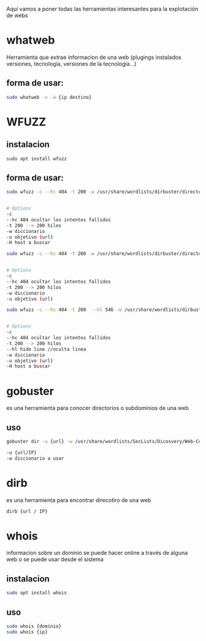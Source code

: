 Aquí vamos a poner todas las herramientas interesantes para la explotación de webs

# whatweb

Herramienta que extrae informacion de una web (plugings instalados versiones, tecnología, versiones de la tecnología...)

## forma de usar:


```sh fold:"comando whatweb para reconocimiento de webs"
sudo whatweb -v -a {ip destino}
```



# WFUZZ

## instalacion

```sh fold:"Instalacion de wfuzz"
sudo apt install wfuzz
```

## forma de usar:

```sh fold:"encontrar directorios ocultos en una web"
sudo wfuzz -c --hc 404 -t 200 -w /usr/share/wordlists/dirbuster/directory-list-low-ercase-2.3-medium.txt -u {direccionweb}/FUZZ


# Options
-c
--hc 404 ocultar los intentos fallidos
-t 200 --> 200 hilos
-w diccionario 
-u objetivo (url)
-H host a buscar
```


```sh fold:"encontrar subdominios en una web"
sudo wfuzz -c --hc 404 -t 200 -w /usr/share/wordlists/dirbuster/directory-list-low-ercase-2.3-medium.txt -u {dominioweb} -H "Host: FUZZ.{dominio}"


# Options
-c
--hc 404 ocultar los intentos fallidos
-t 200 --> 200 hilos
-w diccionario 
-u objetivo (url)

```


```sh fold:"encontrar subdominios en una web - ocultando la respuesta con 546 Lineas"
sudo wfuzz -c --hc 404 -t 200  --hl 546 -w /usr/share/wordlists/dirbuster/directory-list-low-ercase-2.3-medium.txt -u {dominioweb} -H "Host: FUZZ.{dominio}"


# Options
-c
--hc 404 ocultar los intentos fallidos
-t 200 --> 200 hilos
--hl hide line //oculta linea
-w diccionario 
-u objetivo (url)
-H host a buscar
```


# gobuster

es una herramienta para conocer directorios o subdominios de una web
## uso
```sh fold:"gobuster para encontrar directorio"
gobuster dir -u {url} -w /usr/share/wordlists/SecLists/Dicosvery/Web-Content/direcotyr-list-lowercase-2.3-medium.txt

-u {url/IP}
-w diccionario a usar
```

# dirb
es una herramienta para encontrar direcotiro de una web

```sh fold:"dirb sirbe para encontrar directorios en una web"
dirb {url / IP}

```


# whois
informacion sobre un dominio
se puede hacer online  a través de alguna web o se puede usar desde el sistema
## instalacion
```sh fold:"Instalacion de wfuzz"
sudo apt install whois
```
## uso
```sh fold:"whois dominio / Ip"
sudo whois {dominio}
sudo whois {ip}
```